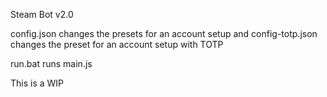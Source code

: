 Steam Bot v2.0

config.json changes the presets for an account setup and config-totp.json changes the preset for an account setup with TOTP

run.bat runs main.js

This is a WIP
